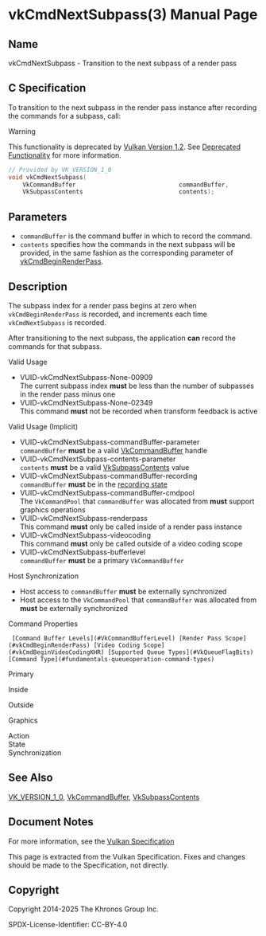 # vkCmdNextSubpass(3) Manual Page

## Name

vkCmdNextSubpass - Transition to the next subpass of a render pass



## [](#_c_specification)C Specification

To transition to the next subpass in the render pass instance after recording the commands for a subpass, call:

Warning

This functionality is deprecated by [Vulkan Version 1.2](#versions-1.2). See [Deprecated Functionality](#deprecation-renderpass2) for more information.

```c++
// Provided by VK_VERSION_1_0
void vkCmdNextSubpass(
    VkCommandBuffer                             commandBuffer,
    VkSubpassContents                           contents);
```

## [](#_parameters)Parameters

- `commandBuffer` is the command buffer in which to record the command.
- `contents` specifies how the commands in the next subpass will be provided, in the same fashion as the corresponding parameter of [vkCmdBeginRenderPass](https://registry.khronos.org/vulkan/specs/latest/man/html/vkCmdBeginRenderPass.html).

## [](#_description)Description

The subpass index for a render pass begins at zero when `vkCmdBeginRenderPass` is recorded, and increments each time `vkCmdNextSubpass` is recorded.

After transitioning to the next subpass, the application **can** record the commands for that subpass.

Valid Usage

- [](#VUID-vkCmdNextSubpass-None-00909)VUID-vkCmdNextSubpass-None-00909  
  The current subpass index **must** be less than the number of subpasses in the render pass minus one
- [](#VUID-vkCmdNextSubpass-None-02349)VUID-vkCmdNextSubpass-None-02349  
  This command **must** not be recorded when transform feedback is active

Valid Usage (Implicit)

- [](#VUID-vkCmdNextSubpass-commandBuffer-parameter)VUID-vkCmdNextSubpass-commandBuffer-parameter  
  `commandBuffer` **must** be a valid [VkCommandBuffer](https://registry.khronos.org/vulkan/specs/latest/man/html/VkCommandBuffer.html) handle
- [](#VUID-vkCmdNextSubpass-contents-parameter)VUID-vkCmdNextSubpass-contents-parameter  
  `contents` **must** be a valid [VkSubpassContents](https://registry.khronos.org/vulkan/specs/latest/man/html/VkSubpassContents.html) value
- [](#VUID-vkCmdNextSubpass-commandBuffer-recording)VUID-vkCmdNextSubpass-commandBuffer-recording  
  `commandBuffer` **must** be in the [recording state](#commandbuffers-lifecycle)
- [](#VUID-vkCmdNextSubpass-commandBuffer-cmdpool)VUID-vkCmdNextSubpass-commandBuffer-cmdpool  
  The `VkCommandPool` that `commandBuffer` was allocated from **must** support graphics operations
- [](#VUID-vkCmdNextSubpass-renderpass)VUID-vkCmdNextSubpass-renderpass  
  This command **must** only be called inside of a render pass instance
- [](#VUID-vkCmdNextSubpass-videocoding)VUID-vkCmdNextSubpass-videocoding  
  This command **must** only be called outside of a video coding scope
- [](#VUID-vkCmdNextSubpass-bufferlevel)VUID-vkCmdNextSubpass-bufferlevel  
  `commandBuffer` **must** be a primary `VkCommandBuffer`

Host Synchronization

- Host access to `commandBuffer` **must** be externally synchronized
- Host access to the `VkCommandPool` that `commandBuffer` was allocated from **must** be externally synchronized

Command Properties

     [Command Buffer Levels](#VkCommandBufferLevel) [Render Pass Scope](#vkCmdBeginRenderPass) [Video Coding Scope](#vkCmdBeginVideoCodingKHR) [Supported Queue Types](#VkQueueFlagBits) [Command Type](#fundamentals-queueoperation-command-types)

Primary

Inside

Outside

Graphics

Action  
State  
Synchronization

## [](#_see_also)See Also

[VK\_VERSION\_1\_0](https://registry.khronos.org/vulkan/specs/latest/man/html/VK_VERSION_1_0.html), [VkCommandBuffer](https://registry.khronos.org/vulkan/specs/latest/man/html/VkCommandBuffer.html), [VkSubpassContents](https://registry.khronos.org/vulkan/specs/latest/man/html/VkSubpassContents.html)

## [](#_document_notes)Document Notes

For more information, see the [Vulkan Specification](https://registry.khronos.org/vulkan/specs/latest/html/vkspec.html#vkCmdNextSubpass)

This page is extracted from the Vulkan Specification. Fixes and changes should be made to the Specification, not directly.

## [](#_copyright)Copyright

Copyright 2014-2025 The Khronos Group Inc.

SPDX-License-Identifier: CC-BY-4.0